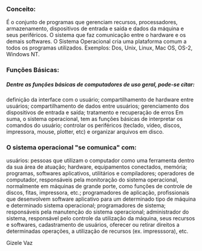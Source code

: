### Conceito: 
 É o conjunto de programas que gerenciam recursos, processadores, armazenamento, dispositivos de entrada e saída e dados da máquina e seus periféricos. O sistema que faz comunicação entre o hardware e os demais softwares. O Sistema Operacional cria uma plataforma comum a todos os programas utilizados. Exemplos: Dos, Unix, Linux, Mac OS, OS-2, Windows NT.

### Funções Básicas:

##### Dentre as funções básicas de computadores de uso geral, pode-se citar:

definição da interface com o usuário;
compartilhamento de hardware entre usuários;
compartilhamento de dados entre usuários;
gerenciamento dos dispositivos de entrada e saída;
tratamento e recuperação de erros
Em suma, o sistema operacional, tem as funções básicas de interpretar os comandos do usuário; controlar os periféricos (teclado, vídeo, discos, impressora, mouse, plotter, etc) e organizar arquivos em disco.

### O sistema operacional "se comunica" com:

usuários: pessoas que utilizam o computador como uma ferramenta dentro da sua área de atuação;
hardware, equipamentos conectados, memória;
programas, softwares aplicativos, utilitários e compiladores;
operadores de computador, responsáveis pela monitoração do sistema operacional, normalmente em máquinas de grande porte, como funções de controle de discos, fitas, impressora, etc.;
programadores de aplicação, profissionais que desenvolvem software aplicativo para um determinado tipo de máquina  e determinado sistema operacional;
programadores de sistema; responsáveis pela manutenção do sistema operacional;
administrador do sistema, responsável pelo controle da utilização da máquina, seus recursos e softwares, cadastramento de usuários, oferecer ou retirar direitos a determinadas operações, a utilização de recursos (ex. impresssora), etc.


Gizele Vaz